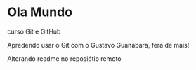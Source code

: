 # Ola Mundo
 curso Git e GitHub

Apredendo usar o Git com o Gustavo Guanabara, fera de mais!

Alterando readme no reposiótio remoto

